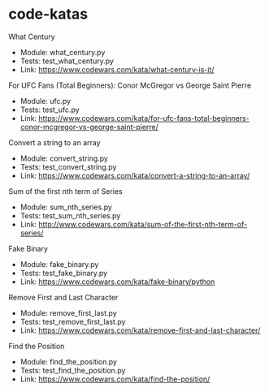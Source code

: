 # code-katas

What Century
- Module: what_century.py
- Tests: test_what_century.py
- Link: https://www.codewars.com/kata/what-century-is-it/

For UFC Fans (Total Beginners): Conor McGregor vs George Saint Pierre
- Module: ufc.py
- Tests: test_ufc.py
- Link: https://www.codewars.com/kata/for-ufc-fans-total-beginners-conor-mcgregor-vs-george-saint-pierre/

Convert a string to an array
- Module: convert_string.py
- Tests: test_convert_string.py
- Link: https://www.codewars.com/kata/convert-a-string-to-an-array/

Sum of the first nth term of Series
- Module: sum_nth_series.py
- Tests: test_sum_nth_series.py
- Link: http://www.codewars.com/kata/sum-of-the-first-nth-term-of-series/

Fake Binary
- Module: fake_binary.py
- Tests: test_fake_binary.py
- Link: https://www.codewars.com/kata/fake-binary/python

Remove First and Last Character
- Module: remove_first_last.py
- Tests: test_remove_first_last.py
- Link: https://www.codewars.com/kata/remove-first-and-last-character/

Find the Position
- Module: find_the_position.py
- Tests: test_find_the_position.py
- Link: https://www.codewars.com/kata/find-the-position/


